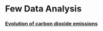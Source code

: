 # Few Data Analysis

### [Evolution of carbon dioxide emissions](https://github.com/obrunet/Few_Data_Analysis/tree/master/Evolution_of_carbon_dioxide_emissions)
